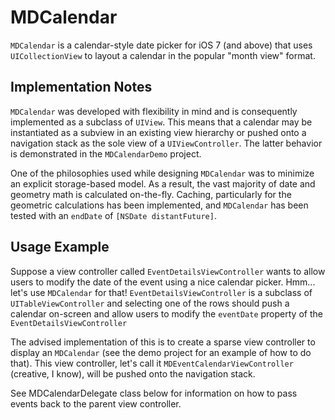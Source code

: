 MDCalendar
==========

`MDCalendar` is a calendar-style date picker for iOS 7 (and above) that uses `UICollectionView` to layout a calendar in the popular "month view" format.

## Implementation Notes

`MDCalendar` was developed with flexibility in mind and is consequently implemented as a subclass of `UIView`. This means that a calendar may be instantiated as a subview in an existing view hierarchy or pushed onto a navigation stack as the sole view of a `UIViewController`. The latter behavior is demonstrated in the `MDCalendarDemo` project.

One of the philosophies used while designing `MDCalendar` was to minimize an explicit storage-based model. As a result, the vast majority of date and geometry math is calculated on-the-fly. Caching, particularly for the geometric calculations has been implemented, and `MDCalendar` has been tested with an `endDate` of `[NSDate distantFuture]`.

## Usage Example

Suppose a view controller called `EventDetailsViewController` wants to allow users to modify the date of the event using a nice calendar picker. Hmm... let's use `MDCalendar` for that! `EventDetailsViewController` is a subclass of `UITableViewController` and selecting one of the rows should push a calendar on-screen and allow users to modify the `eventDate` property of the `EventDetailsViewController`

The advised implementation of this is to create a sparse view controller to display an `MDCalendar` (see the demo project for an example of how to do that). This view controller, let's call it `MDEventCalendarViewController` (creative, I know), will be pushed onto the navigation stack.

See MDCalendarDelegate class below for information on how to pass events back to the parent view controller.
